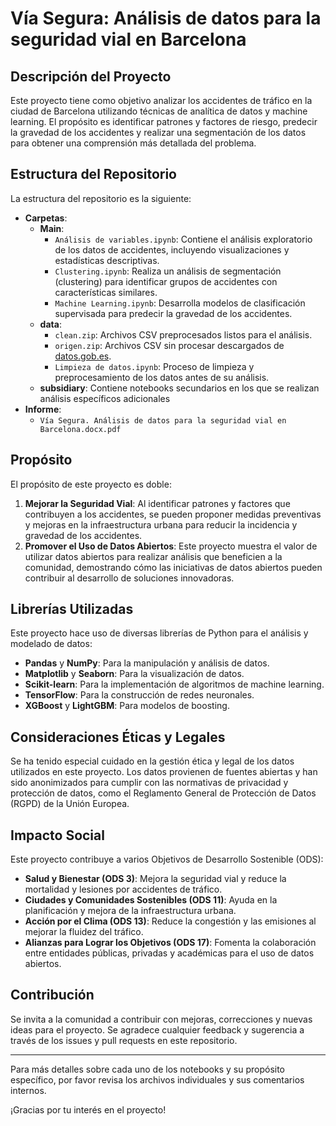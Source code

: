 # Vía Segura: Análisis de datos para la seguridad vial en Barcelona

## Descripción del Proyecto

Este proyecto tiene como objetivo analizar los accidentes de tráfico en la ciudad de Barcelona utilizando técnicas de analítica de datos y machine learning. El propósito es identificar patrones y factores de riesgo, predecir la gravedad de los accidentes y realizar una segmentación de los datos para obtener una comprensión más detallada del problema. 

## Estructura del Repositorio

La estructura del repositorio es la siguiente:

- **Carpetas**:
  - **Main**:
    - `Análisis de variables.ipynb`: Contiene el análisis exploratorio de los datos de accidentes, incluyendo visualizaciones y estadísticas descriptivas.
    - `Clustering.ipynb`: Realiza un análisis de segmentación (clustering) para identificar grupos de accidentes con características similares.
    - `Machine Learning.ipynb`: Desarrolla modelos de clasificación supervisada para predecir la gravedad de los accidentes.
  - **data**:
    - `clean.zip`: Archivos CSV preprocesados listos para el análisis.
    - `origen.zip`: Archivos CSV sin procesar descargados de [datos.gob.es](https://datos.gob.es).
    - `Limpieza de datos.ipynb`: Proceso de limpieza y preprocesamiento de los datos antes de su análisis.
  - **subsidiary**:
      Contiene notebooks secundarios en los que se realizan análisis específicos adicionales
- **Informe**:
  - `Vía Segura. Análisis de datos para la seguridad vial en Barcelona.docx.pdf`
    
## Propósito

El propósito de este proyecto es doble:

1. **Mejorar la Seguridad Vial**: Al identificar patrones y factores que contribuyen a los accidentes, se pueden proponer medidas preventivas y mejoras en la infraestructura urbana para reducir la incidencia y gravedad de los accidentes.
2. **Promover el Uso de Datos Abiertos**: Este proyecto muestra el valor de utilizar datos abiertos para realizar análisis que beneficien a la comunidad, demostrando cómo las iniciativas de datos abiertos pueden contribuir al desarrollo de soluciones innovadoras.

## Librerías Utilizadas

Este proyecto hace uso de diversas librerías de Python para el análisis y modelado de datos:

- **Pandas** y **NumPy**: Para la manipulación y análisis de datos.
- **Matplotlib** y **Seaborn**: Para la visualización de datos.
- **Scikit-learn**: Para la implementación de algoritmos de machine learning.
- **TensorFlow**: Para la construcción de redes neuronales.
- **XGBoost** y **LightGBM**: Para modelos de boosting.

## Consideraciones Éticas y Legales

Se ha tenido especial cuidado en la gestión ética y legal de los datos utilizados en este proyecto. Los datos provienen de fuentes abiertas y han sido anonimizados para cumplir con las normativas de privacidad y protección de datos, como el Reglamento General de Protección de Datos (RGPD) de la Unión Europea.

## Impacto Social

Este proyecto contribuye a varios Objetivos de Desarrollo Sostenible (ODS):

- **Salud y Bienestar (ODS 3)**: Mejora la seguridad vial y reduce la mortalidad y lesiones por accidentes de tráfico.
- **Ciudades y Comunidades Sostenibles (ODS 11)**: Ayuda en la planificación y mejora de la infraestructura urbana.
- **Acción por el Clima (ODS 13)**: Reduce la congestión y las emisiones al mejorar la fluidez del tráfico.
- **Alianzas para Lograr los Objetivos (ODS 17)**: Fomenta la colaboración entre entidades públicas, privadas y académicas para el uso de datos abiertos.

## Contribución

Se invita a la comunidad a contribuir con mejoras, correcciones y nuevas ideas para el proyecto. Se agradece cualquier feedback y sugerencia a través de los issues y pull requests en este repositorio.

---

Para más detalles sobre cada uno de los notebooks y su propósito específico, por favor revisa los archivos individuales y sus comentarios internos.

¡Gracias por tu interés en el proyecto!
